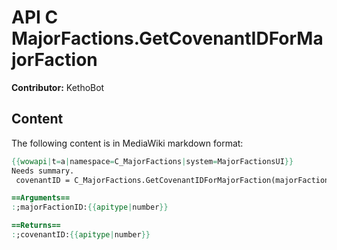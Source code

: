 # API C MajorFactions.GetCovenantIDForMajorFaction

**Contributor:** KethoBot

## Content

The following content is in MediaWiki markdown format:

```mediawiki
{{wowapi|t=a|namespace=C_MajorFactions|system=MajorFactionsUI}}
Needs summary.
 covenantID = C_MajorFactions.GetCovenantIDForMajorFaction(majorFactionID)

==Arguments==
:;majorFactionID:{{apitype|number}}

==Returns==
:;covenantID:{{apitype|number}}
```